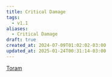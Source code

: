 ```yaml
---
title: Critical Damage
tags:
  - v1.1
aliases:
  - Critical Damage
draft: true
created_at: 2024-07-09T01:02:02-03:00
updated_at: 2025-01-24T00:31:14-03:00
---
```


[Toram](content/entrada/2024/07/26/Toram.md)